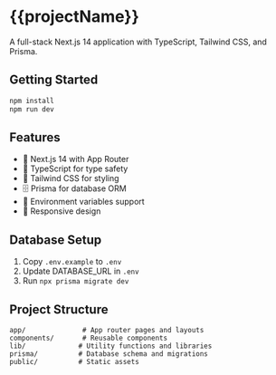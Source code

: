 # {{projectName}}

A full-stack Next.js 14 application with TypeScript, Tailwind CSS, and Prisma.

## Getting Started

```bash
npm install
npm run dev
```

## Features

- 🚀 Next.js 14 with App Router
- 📝 TypeScript for type safety
- 🎨 Tailwind CSS for styling
- 🗄️ Prisma for database ORM
- 🔐 Environment variables support
- 📱 Responsive design

## Database Setup

1. Copy `.env.example` to `.env`
2. Update DATABASE_URL in `.env`
3. Run `npx prisma migrate dev`

## Project Structure

```
app/              # App router pages and layouts
components/       # Reusable components
lib/             # Utility functions and libraries
prisma/          # Database schema and migrations
public/          # Static assets
```
